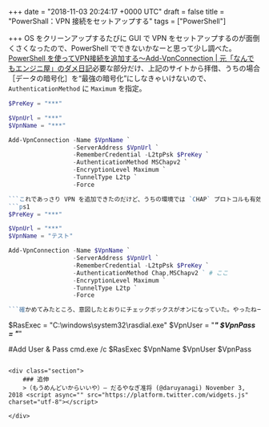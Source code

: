 
+++
date = "2018-11-03 20:24:17 +0000 UTC"
draft = false
title = "PowerShall：VPN 接続をセットアップする"
tags = ["PowerShell"]

+++
OS をクリーンアップするたびに GUI で VPN をセットアップするのが面倒くさくなったので、PowerShell でできないかなーと思って少し調べた。[PowerShell を使ってVPN接続を追加する～Add-VpnConnection | 元「なんでもエンジニ屋」のダメ日記](https://nasunoblog.blogspot.com/2016/03/howto-add-vpn-adaptor-using-powershell.html)必要な部分だけ、上記のサイトから拝借、うちの場合［データの暗号化］を“最強の暗号化”にしなきゃいけないので、`AuthenticationMethod` に `Maximum` を指定。
```ps1
$PreKey = "***"

$VpnUrl = "***"
$VpnName = "***"

Add-VpnConnection -Name $VpnName `
                  -ServerAddress $VpnUrl `
                  -RememberCredential -L2tpPsk $PreKey `
                  -AuthenticationMethod MSChapv2 `
                  -EncryptionLevel Maximum `
                  -TunnelType L2tp `
                  -Force

```これであっさり VPN を追加できたのだけど、うちの環境では `CHAP` プロトコルも有効化しないと繋がらないらしい。ここのチェックボックスね。{{< figure src="/images/20181103200617.png"  >}}GUI ではできないのかなぁ、と思い設定後に `C:\Windows\system32\ncpa.cpl` を開いて手動でチェックを入れるスクリプトにしてみたりもしたけど、どうにもかっこ悪いので Twitter で聞いてみたら、幸い返事がいただけた。>もうお試しかもしれませんが、-AuthenticationMethod で複数の認証方法をカンマ使って指定したらうまくできます。 pic.twitter.com/4LsYAR7Ulv— のらねこ！ C95 12/30日曜 東ト27a (@ragemax) November 3, 2018 <script async="" src="https://platform.twitter.com/widgets.js" charset="utf-8"></script> ぉ、`AuthenticationMethod` って複数設定できるのか！　ってことでちょい修正。
```ps1
$PreKey = "***"

$VpnUrl = "***"
$VpnName = "テスト"

Add-VpnConnection -Name $VpnName `
                  -ServerAddress $VpnUrl `
                  -RememberCredential -L2tpPsk $PreKey `
                  -AuthenticationMethod Chap,MSChapv2 ` # ここ
                  -EncryptionLevel Maximum `
                  -TunnelType L2tp `
                  -Force

```確かめてみたところ、意図したとおりにチェックボックスがオンになっていた。やったねー！ちなみに ID とパスワードを設定するコマンドレットはないとのこと。
```
$RasExec = "C:\windows\system32\rasdial.exe"
$VpnUser  = "***"
$VpnPass = "***"

#Add User &amp; Pass
cmd.exe /c $RasExec $VpnName $VpnUser $VpnPass
```上記サイトでは rasdial.exe を使った解決策が示されていたけど、うちは定期的なパスワード変更が義務付けられている &amp; 1Password で資格情報を生成・管理しているので、バッチファイルにパスワードを書くのはやめた。{{< figure src="/images/20181103201605.png"  >}}この認証ダイアログで［資格情報を記憶する］とかいうチェックボックスがあれば便利なんだがな―って思ってたけど、1度繋ぐと保存されるのかな？　2回目は聞かれなかった気がする。とりあえずテストは完了したので、これを初期化スクリプトに追記して今日のお仕事は終わり。また便利になってしまった。

<div class="section">
    ### 追伸
    >（もうめんどいからいいや）— だるやなぎ准将 (@daruyanagi) November 3, 2018 <script async="" src="https://platform.twitter.com/widgets.js" charset="utf-8"></script> 

</div>

